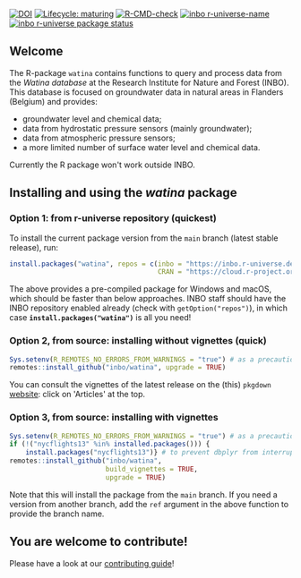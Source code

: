 <!-- badges: start -->
[![DOI](https://zenodo.org/badge/DOI/10.5281/zenodo.3630532.svg)](https://doi.org/10.5281/zenodo.3630532)
[![Lifecycle: maturing](https://img.shields.io/badge/lifecycle-maturing-blue.svg)](https://www.tidyverse.org/lifecycle/#maturing)
[![R-CMD-check](https://github.com/inbo/watina/workflows/R-CMD-check/badge.svg)](https://github.com/inbo/watina/actions?query=workflow%3AR-CMD-check)
[![inbo r-universe-name](https://inbo.r-universe.dev/badges/:name?color=c04384)](https://inbo.r-universe.dev)
[![inbo r-universe package status](https://inbo.r-universe.dev/badges/watina)](https://inbo.r-universe.dev)
<!-- badges: end -->

## Welcome

The R-package `watina` contains functions to query
and process data from the _Watina database_ at the Research Institute for
Nature and Forest (INBO).
This database is focused on groundwater data in
natural areas in Flanders (Belgium) and provides:

- groundwater level and chemical data;
- data from hydrostatic pressure sensors (mainly groundwater);
- data from atmospheric pressure sensors;
- a more limited number of surface water level and chemical data.

Currently the R package won't work outside INBO.

## Installing and using the _watina_ package

### Option 1: from r-universe repository (quickest)

To install the current package version from the `main` branch (latest stable release), run:

```r
install.packages("watina", repos = c(inbo = "https://inbo.r-universe.dev", 
                                     CRAN = "https://cloud.r-project.org"))
```

The above provides a pre-compiled package for Windows and macOS, which should be faster than below approaches.
INBO staff should have the INBO repository enabled already (check with `getOption("repos")`), in which case **`install.packages("watina")`** is all you need!


### Option 2, from source: installing without vignettes (quick)

```r
Sys.setenv(R_REMOTES_NO_ERRORS_FROM_WARNINGS = "true") # as a precaution
remotes::install_github("inbo/watina", upgrade = TRUE)
```

You can consult the vignettes of the latest release on the (this) `pkgdown` [website](https://inbo.github.io/watina/): click on 'Articles' at the top.

### Option 3, from source: installing with vignettes

```r
Sys.setenv(R_REMOTES_NO_ERRORS_FROM_WARNINGS = "true") # as a precaution
if (!("nycflights13" %in% installed.packages())) {
    install.packages("nycflights13")} # to prevent dbplyr from interrupting next step
remotes::install_github("inbo/watina",
                        build_vignettes = TRUE,
                        upgrade = TRUE)
```

Note that this will install the package from the `main` branch.
If you need a version from another branch, add the `ref` argument in the above function to provide the branch name.

## You are welcome to contribute!

Please have a look at our [contributing guide](.github/CONTRIBUTING.md)!


